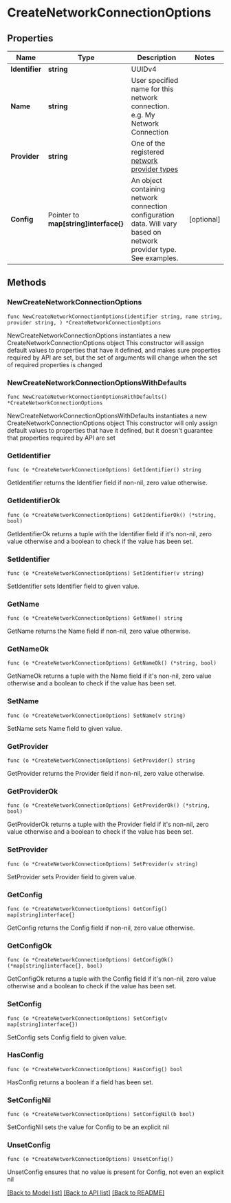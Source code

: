 # CreateNetworkConnectionOptions

## Properties

Name | Type | Description | Notes
------------ | ------------- | ------------- | -------------
**Identifier** | **string** | UUIDv4 | 
**Name** | **string** | User specified name for this network connection. e.g. My Network Connection | 
**Provider** | **string** | One of the registered [network provider types](#get-/v1/network/providers) | 
**Config** | Pointer to **map[string]interface{}** | An object containing network connection configuration data. Will vary based on network provider type. See examples. | [optional] 

## Methods

### NewCreateNetworkConnectionOptions

`func NewCreateNetworkConnectionOptions(identifier string, name string, provider string, ) *CreateNetworkConnectionOptions`

NewCreateNetworkConnectionOptions instantiates a new CreateNetworkConnectionOptions object
This constructor will assign default values to properties that have it defined,
and makes sure properties required by API are set, but the set of arguments
will change when the set of required properties is changed

### NewCreateNetworkConnectionOptionsWithDefaults

`func NewCreateNetworkConnectionOptionsWithDefaults() *CreateNetworkConnectionOptions`

NewCreateNetworkConnectionOptionsWithDefaults instantiates a new CreateNetworkConnectionOptions object
This constructor will only assign default values to properties that have it defined,
but it doesn't guarantee that properties required by API are set

### GetIdentifier

`func (o *CreateNetworkConnectionOptions) GetIdentifier() string`

GetIdentifier returns the Identifier field if non-nil, zero value otherwise.

### GetIdentifierOk

`func (o *CreateNetworkConnectionOptions) GetIdentifierOk() (*string, bool)`

GetIdentifierOk returns a tuple with the Identifier field if it's non-nil, zero value otherwise
and a boolean to check if the value has been set.

### SetIdentifier

`func (o *CreateNetworkConnectionOptions) SetIdentifier(v string)`

SetIdentifier sets Identifier field to given value.


### GetName

`func (o *CreateNetworkConnectionOptions) GetName() string`

GetName returns the Name field if non-nil, zero value otherwise.

### GetNameOk

`func (o *CreateNetworkConnectionOptions) GetNameOk() (*string, bool)`

GetNameOk returns a tuple with the Name field if it's non-nil, zero value otherwise
and a boolean to check if the value has been set.

### SetName

`func (o *CreateNetworkConnectionOptions) SetName(v string)`

SetName sets Name field to given value.


### GetProvider

`func (o *CreateNetworkConnectionOptions) GetProvider() string`

GetProvider returns the Provider field if non-nil, zero value otherwise.

### GetProviderOk

`func (o *CreateNetworkConnectionOptions) GetProviderOk() (*string, bool)`

GetProviderOk returns a tuple with the Provider field if it's non-nil, zero value otherwise
and a boolean to check if the value has been set.

### SetProvider

`func (o *CreateNetworkConnectionOptions) SetProvider(v string)`

SetProvider sets Provider field to given value.


### GetConfig

`func (o *CreateNetworkConnectionOptions) GetConfig() map[string]interface{}`

GetConfig returns the Config field if non-nil, zero value otherwise.

### GetConfigOk

`func (o *CreateNetworkConnectionOptions) GetConfigOk() (*map[string]interface{}, bool)`

GetConfigOk returns a tuple with the Config field if it's non-nil, zero value otherwise
and a boolean to check if the value has been set.

### SetConfig

`func (o *CreateNetworkConnectionOptions) SetConfig(v map[string]interface{})`

SetConfig sets Config field to given value.

### HasConfig

`func (o *CreateNetworkConnectionOptions) HasConfig() bool`

HasConfig returns a boolean if a field has been set.

### SetConfigNil

`func (o *CreateNetworkConnectionOptions) SetConfigNil(b bool)`

 SetConfigNil sets the value for Config to be an explicit nil

### UnsetConfig
`func (o *CreateNetworkConnectionOptions) UnsetConfig()`

UnsetConfig ensures that no value is present for Config, not even an explicit nil

[[Back to Model list]](../README.md#documentation-for-models) [[Back to API list]](../README.md#documentation-for-api-endpoints) [[Back to README]](../README.md)


